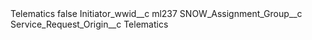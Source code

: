 <?xml version="1.0" encoding="UTF-8"?>
<CustomMetadata xmlns="http://soap.sforce.com/2006/04/metadata" xmlns:xsi="http://www.w3.org/2001/XMLSchema-instance" xmlns:xsd="http://www.w3.org/2001/XMLSchema">
    <label>Telematics</label>
    <protected>false</protected>
    <values>
        <field>Initiator_wwid__c</field>
        <value xsi:type="xsd:string">ml237</value>
    </values>
    <values>
        <field>SNOW_Assignment_Group__c</field>
        <value xsi:nil="true"/>
    </values>
    <values>
        <field>Service_Request_Origin__c</field>
        <value xsi:type="xsd:string">Telematics</value>
    </values>
</CustomMetadata>
